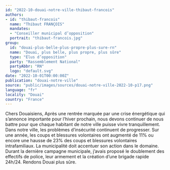 ```yaml
---
id: "2022-10-douai-notre-ville-thibaut-francois"
authors:
- id: "thibaut-francois"
  name: "Thibaut FRANÇOIS"
  mandates: 
  - "Conseiller municipal d’opposition"
  portrait: "thibaut-francois.jpg"
group:
  id: "douai-plus-belle-plus-propre-plus-sure-rn"
  name: "Douai, plus belle, plus propre, plus sûre"
  type: "Élus d’opposition"
  party: "Rassemblement National"
  partyAbbr: "RN"
  logo: "default.svg"
date: "2022-10-01T00:00:00Z"
publication: "douai-notre-ville"
source: "public/images/sources/douai-notre-ville-2022-10-p17.png"
language: "fr"
locality: "Douai"
country: "France"
---
```


Chers Douaisiens,
Après une rentrée marquée par une crise énergétique qui s’annonce importante pour l’hiver prochain, nous devons continuer de nous battre pour que chaque habitant de notre ville puisse vivre tranquillement.
Dans notre ville, les problèmes d’insécurité continuent de progresser. Sur une année, les coups et blessures volontaires ont augmenté de 11% ou encore une hausse de 23% des coups et blessures volontaires intrafamiliaux. La municipalité doit accentuer son action dans le domaine. Durant la dernière campagne municipale, j’avais proposé le doublement des effectifs de police, leur armement et la création d’une brigade rapide 24h/24.
Rendons Douai plus sûre.
